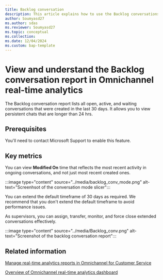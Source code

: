 ```yaml
---
title: Backlog conversation 
description: This article explains how to use the Backlog conversations report to monitor open, active, and waiting conversations created in the last 30 days or more.
author: Soumyasd27
ms.author: sdas
ms.reviewer: Soumyasd27
ms.topic: conceptual
ms.collection: 
ms.date: 12/04/2024
ms.custom: bap-template
---
```


# View and understand the Backlog conversation report in Omnichannel real-time analytics

The Backlog conversation report lists all open, active, and waiting conversations that were created in the last 30 days. It allows you to view persistent chats that are longer than 24 hrs.

## Prerequisites

You'll need to contact Microsoft Support to enable this feature.

## Key metrics

You can view **Modified On** time that reflects the most recent activity in ongoing conversations, and not just most recent created ones.

:::image type="content" source="../media/backlog_conv_mode.png" alt-text="Screenhsot of the conversation mode slicer":::

You can extend the default timeframe of 30 days as required. We recommend that you don't extend the default timeframe to avoid performance issues.

As supervisors, you can assign, transfer, monitor, and force close extended conversations effectively.

:::image type="content" source="../media/Backlog_conv.png" alt-text="Screenshot of the backlog conversation report":::

## Related information

[Manage real-time analytics reports in Omnichannel for Customer Service](../administer/enable-realtime-analytics-dashboard-administrator.md#manage-real-time-analytics-reports-in-omnichannel-for-customer-service)

[Overview of Omnichannel real-time analytics dashboard](intro-realtime-analytics-dashboard.md#overview-of-omnichannel-real-time-analytics-dashboard)
